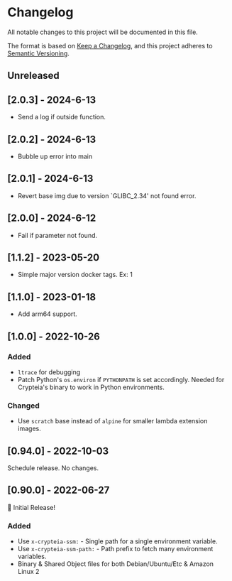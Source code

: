 # Changelog

All notable changes to this project will be documented in this file.

The format is based on [Keep a Changelog](https://keepachangelog.com/en/1.0.0/),
and this project adheres to [Semantic Versioning](https://semver.org/spec/v2.0.0.html).

## Unreleased

## [2.0.3] - 2024-6-13

- Send a log if outside function.

## [2.0.2] - 2024-6-13

- Bubble up error into main

## [2.0.1] - 2024-6-13

- Revert base img due to version `GLIBC_2.34' not found error.
  
## [2.0.0] - 2024-6-12

- Fail if parameter not found.

## [1.1.2] - 2023-05-20

- Simple major version docker tags. Ex: 1

## [1.1.0] - 2023-01-18

- Add arm64 support.

## [1.0.0] - 2022-10-26

### Added

 - `ltrace` for debugging
 - Patch Python's `os.environ` if `PYTHONPATH` is set accordingly. Needed for Crypteia's binary to work in Python environments.

### Changed

 - Use `scratch` base instead of `alpine` for smaller lambda extension images.

## [0.94.0] - 2022-10-03

Schedule release. No changes.

## [0.90.0] - 2022-06-27

🎉 Initial Release!

### Added

- Use `x-crypteia-ssm:` - Single path for a single environment variable.
- Use `x-crypteia-ssm-path:` - Path prefix to fetch many environment variables.
- Binary & Shared Object files for both Debian/Ubuntu/Etc & Amazon Linux 2
